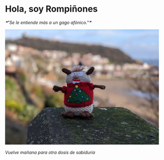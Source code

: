 # Hola, soy Rompiñones

<!--STARTS_HERE_QUOTE_README-->
<i>❝"Se le entiende más a un gago afónico."❞</i>
<!--ENDS_HERE_QUOTE_README-->

<!--START_SECTION:update_image-->
![alt text](https://raw.githubusercontent.com/focaalvarez/rompinones/main/.github/images/00100lrPORTRAIT_00100_BURST20220102114612667_COVER.jpg?raw=true)
<!--END_SECTION:update_image-->

*Vuelve mañana para otra dosis de sabiduría*
